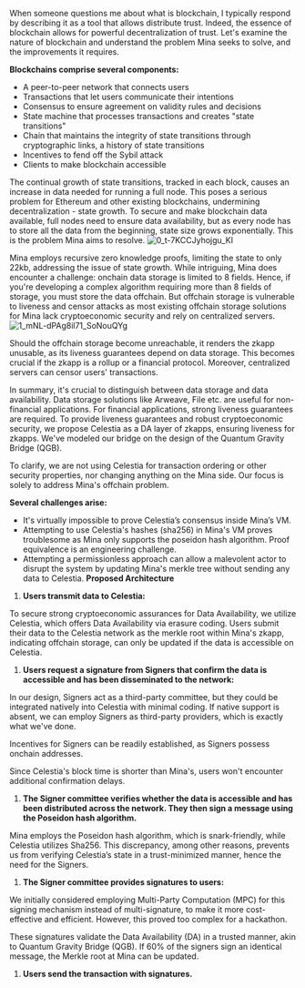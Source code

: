 When someone questions me about what is blockchain, I typically respond by describing it as a tool that allows distribute trust. Indeed, the essence of blockchain allows for powerful decentralization of trust. Let's examine the nature of blockchain and understand the problem Mina seeks to solve, and the improvements it requires.

**Blockchains comprise several components:**

- A peer-to-peer network that connects users
- Transactions that let users communicate their intentions
- Consensus to ensure agreement on validity rules and decisions
- State machine that processes transactions and creates "state transitions"
- Chain that maintains the integrity of state transitions through cryptographic links, a history of state transitions
- Incentives to fend off the Sybil attack
- Clients to make blockchain accessible

The continual growth of state transitions, tracked in each block, causes an increase in data needed for running a full node. This poses a serious problem for Ethereum and other existing blockchains, undermining decentralization - state growth. To secure and make blockchain data available, full nodes need to ensure data availability, but as every node has to store all the data from the beginning, state size grows exponentially. This is the problem Mina aims to resolve.
![0_t-7KCCJyhojgu_KI](https://github.com/photon-bridge/overview/assets/71966179/c8d14850-cf73-4f77-a10f-fac9c2656c75)

Mina employs recursive zero knowledge proofs, limiting the state to only 22kb, addressing the issue of state growth. While intriguing, Mina does encounter a challenge: onchain data storage is limited to 8 fields. Hence, if you're developing a complex algorithm requiring more than 8 fields of storage, you must store the data offchain. But offchain storage is vulnerable to liveness and censor attacks as most existing offchain storage solutions for Mina lack cryptoeconomic security and rely on centralized servers.
![1_mNL-dPAg8il71_SoNouQYg](https://github.com/photon-bridge/overview/assets/71966179/a3f007d8-8260-4548-ae67-291facab9ae3)


Should the offchain storage become unreachable, it renders the zkapp unusable, as its liveness guarantees depend on data storage. This becomes crucial if the zkapp is a rollup or a financial protocol. Moreover, centralized servers can censor users' transactions.

In summary, it's crucial to distinguish between data storage and data availability. Data storage solutions like Arweave, File etc. are useful for non-financial applications. For financial applications, strong liveness guarantees are required. To provide liveness guarantees and robust cryptoeconomic security, we propose Celestia as a DA layer of zkapps, ensuring liveness for zkapps. We've modeled our bridge on the design of the Quantum Gravity Bridge (QGB).

To clarify, we are not using Celestia for transaction ordering or other security properties, nor changing  anything on the Mina side. Our focus is solely to address Mina's offchain problem.

**Several challenges arise:**

- It's virtually impossible to prove Celestia’s consensus inside Mina’s VM.
- Attempting to use Celestia's hashes (sha256) in Mina's VM proves troublesome as Mina only supports the poseidon hash algorithm. Proof equivalence is an engineering challenge.
- Attempting a permissionless approach can allow a malevolent actor to disrupt the system by updating Mina's merkle tree without sending any data to Celestia.
  **Proposed Architecture**
1. **Users transmit data to Celestia:**

To secure strong cryptoeconomic assurances for Data Availability, we utilize Celestia, which offers Data Availability via erasure coding. Users submit their data to the Celestia network as the merkle root within Mina's zkapp, indicating offchain storage, can only be updated if the data is accessible on Celestia.

1. **Users request a signature from Signers that confirm the data is accessible and has been disseminated to the network:**

In our design, Signers act as a third-party committee, but they could be integrated natively into Celestia with minimal coding. If native support is absent, we can employ Signers as third-party providers, which is exactly what we've done.

Incentives for Signers can be readily established, as Signers possess onchain addresses.

Since Celestia's block time is shorter than Mina's, users won't encounter additional confirmation delays.

1. **The Signer committee verifies whether the data is accessible and has been distributed across the network. They then sign a message using the Poseidon hash algorithm.**

Mina employs the Poseidon hash algorithm, which is snark-friendly, while Celestia utilizes Sha256. This discrepancy, among other reasons, prevents us from verifying Celestia’s state in a trust-minimized manner, hence the need for the Signers.

1. **The Signer committee provides signatures to users:**

We initially considered employing Multi-Party Computation (MPC) for this signing mechanism instead of multi-signature, to make it more cost-effective and efficient. However, this proved too complex for a hackathon.

These signatures validate the Data Availability (DA) in a trusted manner, akin to Quantum Gravity Bridge (QGB). If 60% of the signers sign an identical message, the Merkle root at Mina can be updated.

1. **Users send the transaction with signatures.**
